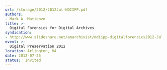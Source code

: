 ```yaml
---
url: /storage/2012/2012Jul-NDIIPP.pdf
authors:
- Mark A. Matienzo
title: >-
  Digital Forensics for Digital Archives
syndication:
- http://www.slideshare.net/anarchivist/ndiipp-digitalforensics2012-Jul
event: >-
  Digital Preservation 2012
location: Arlington, VA
date: 2012-07-25
status:  Invited
---
```

